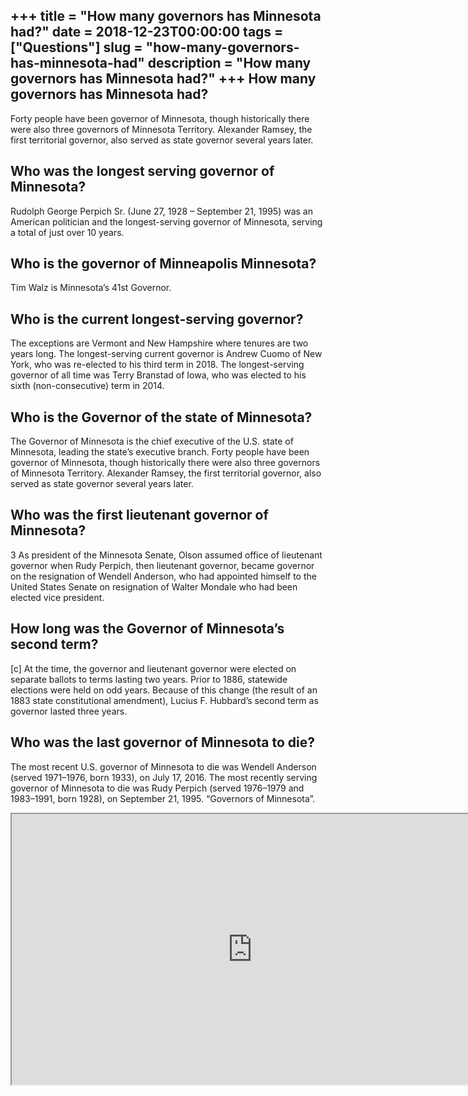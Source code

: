 +++
title = "How many governors has Minnesota had?"
date = 2018-12-23T00:00:00
tags = ["Questions"]
slug = "how-many-governors-has-minnesota-had"
description = "How many governors has Minnesota had?"
+++
How many governors has Minnesota had?
-------------------------------------

Forty people have been governor of Minnesota, though historically there were also three governors of Minnesota Territory. Alexander Ramsey, the first territorial governor, also served as state governor several years later.

Who was the longest serving governor of Minnesota?
--------------------------------------------------

Rudolph George Perpich Sr. (June 27, 1928 – September 21, 1995) was an American politician and the longest-serving governor of Minnesota, serving a total of just over 10 years.

Who is the governor of Minneapolis Minnesota?
---------------------------------------------

Tim Walz is Minnesota’s 41st Governor.

Who is the current longest-serving governor?
--------------------------------------------

The exceptions are Vermont and New Hampshire where tenures are two years long. The longest-serving current governor is Andrew Cuomo of New York, who was re-elected to his third term in 2018. The longest-serving governor of all time was Terry Branstad of Iowa, who was elected to his sixth (non-consecutive) term in 2014.

Who is the Governor of the state of Minnesota?
----------------------------------------------

The Governor of Minnesota is the chief executive of the U.S. state of Minnesota, leading the state’s executive branch. Forty people have been governor of Minnesota, though historically there were also three governors of Minnesota Territory. Alexander Ramsey, the first territorial governor, also served as state governor several years later.

Who was the first lieutenant governor of Minnesota?
---------------------------------------------------

3 As president of the Minnesota Senate, Olson assumed office of lieutenant governor when Rudy Perpich, then lieutenant governor, became governor on the resignation of Wendell Anderson, who had appointed himself to the United States Senate on resignation of Walter Mondale who had been elected vice president.

How long was the Governor of Minnesota’s second term?
-----------------------------------------------------

\[c\] At the time, the governor and lieutenant governor were elected on separate ballots to terms lasting two years. Prior to 1886, statewide elections were held on odd years. Because of this change (the result of an 1883 state constitutional amendment), Lucius F. Hubbard’s second term as governor lasted three years.

Who was the last governor of Minnesota to die?
----------------------------------------------

The most recent U.S. governor of Minnesota to die was Wendell Anderson (served 1971–1976, born 1933), on July 17, 2016. The most recently serving governor of Minnesota to die was Rudy Perpich (served 1976–1979 and 1983–1991, born 1928), on September 21, 1995. “Governors of Minnesota”.

<iframe allow="accelerometer; autoplay; clipboard-write; encrypted-media; gyroscope; picture-in-picture" allowfullscreen="" class="__youtube_prefs__  epyt-is-override  no-lazyload" data-no-lazy="1" data-origheight="433" data-origwidth="770" data-skipgform_ajax_framebjll="" height="433" id="_ytid_47233" loading="lazy" src="https://www.youtube.com/embed/H3_wV2807lU?enablejsapi=1&autoplay=0&cc_load_policy=0&cc_lang_pref=&iv_load_policy=1&loop=0&modestbranding=0&rel=1&fs=1&playsinline=0&autohide=2&theme=dark&color=red&controls=1&" title="YouTube player" width="770"></iframe>